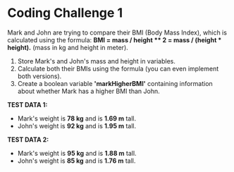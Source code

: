 # Coding Challenge 1

Mark and John are trying to compare their BMI (Body Mass Index), which is calculated using the formula:
**BMI = mass / height ** 2 = mass / (height * height).**
(mass in kg and height in meter).

1. Store Mark's and John's mass and height in variables.
2. Calculate both their BMIs using the formula (you can even implement both versions).
3. Create a boolean variable **'markHigherBMI'** containing information about whether Mark has a higher BMI than John.

**TEST DATA 1:**

* Mark's weight is **78 kg** and is **1.69 m** tall.
* John's weight is **92 kg** and is **1.95 m** tall.

**TEST DATA 2:**

* Mark's weight is **95 kg** and is **1.88 m** tall.
* John's weight is **85 kg** and is **1.76 m** tall.

